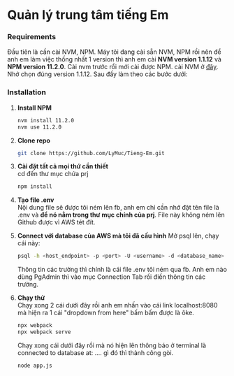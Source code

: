 # Quản lý trung tâm tiếng Em

### Requirements
Đầu tiên là cần cài NVM, NPM. Máy tôi đang cài sẵn NVM, NPM rồi nên để anh em làm việc thống nhất 1 version thì anh em cài 
**NVM version 1.1.12** và **NPM version 11.2.0**. Cài nvm trước rồi mới cài được NPM.
cài NVM ở [đây](https://github.com/coreybutler/nvm-windows). Nhớ chọn đúng version 1.1.12. Sau đấy làm theo các bước dưới:

### Installation
1. **Install NPM**  
   ```bash
   nvm install 11.2.0
   nvm use 11.2.0
   ```
2. **Clone repo**  
   ```bash
   git clone https://github.com/LyMuc/Tieng-Em.git
   ```
3. **Cài đặt tất cả mọi thứ cần thiết**  
   cd đến thư mục chứa prj  
   ```bash
   npm install
   ```
4. **Tạo file .env**  
   Nội dung file sẽ được tôi ném lên fb, anh em chỉ cần nhớ đặt tên file là .env và **để nó nằm trong thư mục chính của prj**. File này không ném lên Github được vì AWS tét đít.

5. **Connect với database của AWS mà tôi đã cấu hình**
   Mở psql lên, chạy cái này:
   ```bash
   psql -h <host_endpoint> -p <port> -U <username> -d <database_name>
   ```
   Thông tin các trường thì chính là cái file .env tôi ném qua fb. Anh em nào dùng PgAdmin thì vào mục Connection Tab rồi điền thông tin các trường.

5. **Chạy thử**  
   Chạy xong 2 cái dưới đây rồi anh em nhấn vào cái link localhost:8080 mà hiện ra 1 cái "dropdown from here" bấm bấm được là ôke.
   ```bash
   npx webpack
   npx webpack serve
   ```
   Chạy xong cái dưới đây rồi mà nó hiện lên thông báo ở terminal là connected to database at: .... gì đó thì thành công gòi. 
   ```bash
   node app.js
   ```






